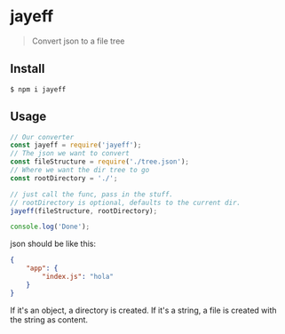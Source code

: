 # jayeff

> Convert json to a file tree



## Install

```
$ npm i jayeff
```


## Usage

```js
// Our converter
const jayeff = require('jayeff');
// The json we want to convert
const fileStructure = require('./tree.json');
// Where we want the dir tree to go
const rootDirectory = './';

// just call the func, pass in the stuff.
// rootDirectory is optional, defaults to the current dir.
jayeff(fileStructure, rootDirectory);

console.log('Done');
```



json should be like this:
```json
{
	"app": {
		"index.js": "hola"
	}
}
```

If it's an object, a directory is created. If it's a string, a file is created with the string as content.

